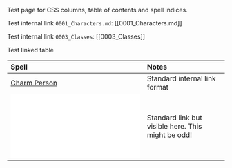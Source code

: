 Test page for CSS columns, table of contents and spell indices.

Test internal link `0001_Characters.md`: [[0001_Characters.md]]


Test internal link `0003_Classes`: [[0003_Classes]]


Test linked table


| Spell | Notes |
| :-- | :-- |
| [Charm Person](0010_Spells.md?id=charm-person) | Standard internal link format | 
| ![Dispel Magic](0010_Spells.md?id=dispel-magic) | Standard link but visible here. This might be odd! | 
